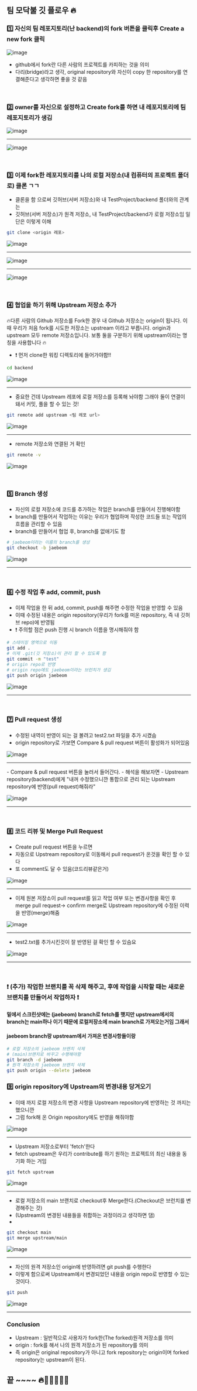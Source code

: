 ## 팀 모닥불 깃 플로우 🔥

### 1️⃣ 자신의 팀 레포지토리(난 backend)의 fork 버튼을 클릭후 Create a new fork 클릭

![image](https://user-images.githubusercontent.com/87630540/185680073-c1c84ba6-38d7-4d3e-9492-91b6b9e553f9.png)

- github에서 fork란 다른 사람의 프로젝트를 카피하는 것을 의미
- 다리(bridge)라고 생각, original repository와 자신이 copy 한 repository를 연결해준다고 생각하면 좋을 것 같음

<br> 

### 2️⃣ owner를 자신으로 설정하고 Create fork를 하면 내 레포지토리에 팀 레포지토리가 생김

![image](https://user-images.githubusercontent.com/87630540/185680697-6608fdc7-eb04-4b4d-a0bd-89f4cc577cbf.png)

<hr>

![image](https://user-images.githubusercontent.com/87630540/185680996-5d12b178-ac7e-4315-84c3-3a47a427e883.png)

<br> 

### 3️⃣ 이제 fork한 레포지토리를 나의 로컬 저장소(내 컴퓨터의 프로젝트 폴더로) 클론 ㄱㄱ

- 클론을 함 으로써 깃허브(서버 저장소)와 내 TestProject/backend 폴더와의 관계는
- 깃허브(서버 저장소)가 원격 저장소, 내 TestProject/backend가 로컬 저장소임 일단은 이렇게 이해

```bash
git clone <origin 레포>
```


![image](https://user-images.githubusercontent.com/87630540/185681407-c5cdedf9-f007-4077-a267-9a77414d86da.png)

<hr>

![image](https://user-images.githubusercontent.com/87630540/185682127-74029c1c-e8b5-48f1-8d76-6357d977d564.png)

<hr>

![image](https://user-images.githubusercontent.com/87630540/185682234-64efea7f-b44c-4ab5-8f6b-12dea599b899.png)

<br> 

### 4️⃣ 협업을 하기 위해 Upstream 저장소 추가 

🔥다른 사람의 Github 저장소를 Fork한 경우 내 Github 저장소는 origin이 됩니다.
이 때 우리가 처음 fork를 시도한 저장소는 upstream 이라고 부릅니다.
origin과 upstream 모두 remote 저장소입니다. 보통 둘을 구분하기 위해 upstream이라는 명칭을 사용합니다 🔥


- ❗ 먼저 clone한 워킹 디렉토리에 들어가야함!! 

```bash
cd backend
```

![image](https://user-images.githubusercontent.com/87630540/185682556-05ae634f-3d28-4173-8d05-cbf48a3622ff.png)

<hr>

- 중요한 건데 Upstream 레포에 로컬 저장소를 등록해 놔야함 그래야 둘이 연결이 돼서 커밋, 풀을 할 수 있는 것!

```bash
git remote add upstream <팀 레포 url>
```

![image](https://user-images.githubusercontent.com/87630540/185683896-bfde9b4f-38be-43cd-b73b-23555b22b111.png)

<hr>

- remote 저장소와 연결된 거 확인 

```bash
git remote -v
```

![image](https://user-images.githubusercontent.com/87630540/185684059-6ff65b5d-ad4d-41e0-9f6d-8a208855a433.png)

<br>

### 5️⃣ Branch 생성

- 자신의 로컬 저장소에 코드를 추가하는 작업은 branch를 만들어서 진행해야함
- branch를 만들어서 작업하는 이유는 우리가 협업하며 작성한 코드들 또는 작업의 흐름을 관리할 수 있음
- branch를 만들어서 협업 후, branch를 없애기도 함

```bash
# jaebeom이라는 이름의 branch를 생성
git checkout -b jaebeom
```

![image](https://user-images.githubusercontent.com/87630540/185688153-625127b0-ae87-4641-bf2d-67ea33fd13fd.png)

<hr>
<br>

### 6️⃣ 수정 작업 후 add, commit, push

- 이제 작업을 한 뒤 add, commit, push를 해주면 수정한 작업을 반영할 수 있음
- 이때 수정된 내용은 origin repository(우리가 fork를 떠온 repository, 즉 내 깃허브 repo)에 반영됨
- ❗ 주의할 점은 push 진행 시 branch 이름을 명시해줘야 함

```bash
# 스테이징 영역으로 이동
git add .
# 이제 .git(깃 저장소)이 관리 할 수 있도록 함
git commit -m "test"
# origin repo로 반영
# origin repo에도 jaebeom이라는 브런치가 생김 
git push origin jaebeom
```

![image](https://user-images.githubusercontent.com/87630540/185689139-7af2c997-06aa-4563-b5b0-936d2f797a80.png)

<hr>
<br>

### 7️⃣ Pull request 생성

- 수정된 내역이 반영이 되는 걸 볼려고 test2.txt 파일을 추가 시켰슴
- origin repository로 가보면 Compare & pull request 버튼이 활성화가 되어있음

![image](https://user-images.githubusercontent.com/87630540/185689487-598cb049-60e3-48c1-8095-4b44917b7c29.png)

<hr>
- Compare & pull request 버튼을 눌러서 들어간다.
- 해석을 해보자면 
- Upstream repository(backend)에게 "내꺼 수정했으니깐 통합으로 관리 되는 Upstream repository에 반영(pull request)해줘라"

![image](https://user-images.githubusercontent.com/87630540/185690064-02fb53d1-c9ea-429c-9be5-509a5ca9fe65.png)

<hr>
<br>

### 8️⃣ 코드 리뷰 및 Merge Pull Request

- Create pull request 버튼을 누르면 
- 자동으로 Upstream repository로 이동해서 pull request가 온것을 확인 할 수 있다
- 또 comment도 달 수 있음(코드리뷰같은거)

![image](https://user-images.githubusercontent.com/87630540/185690897-a5052212-b3e7-478f-93ae-e73ec3bb320d.png)

<hr>

- 이제 원본 저장소이 pull request를 읽고 작업 여부 또는 변경사항을 확인 후 merge pull request-> confirm merge로 Upstream repository에 수정된 이력을 반영(merge)해줌 

![image](https://user-images.githubusercontent.com/87630540/185691033-ea36c799-557d-4c40-90c8-242171eb5583.png)

<hr>

- test2.txt를 추가시킨것이 잘 반영된 걸 확인 할 수 있슴요

![image](https://user-images.githubusercontent.com/87630540/185691561-c51f472b-44bc-4406-a021-68511f4762b0.png)

<hr>
<br>

### ❗ (추가) 작업한 브랜치를 꼭 삭제 해주고, 후에 작업을 시작할 때는 새로운 브랜치를 만들어서 작업하자 ❗
#### 밑에서 스크린샷에는 (jaebeom) branch로 fetch를 햇지만 upstream에서의 branch는 main하나 이기 때문에 로컬저장소에 main branch로 가져오는거임 그래서 
#### jaebeom branch랑 upstream에서 가져온 변경사항들이랑 


```bash
# 로컬 저장소의 jaebeom 브랜치 삭제
# (main)브랜치로 바꾸고 수행해야함
git branch -d jaebeom 
# 원격 저장소의 jaebeom 브랜치 삭제
git push origin --delete jaebeom
```


### 9️⃣ origin repository에 Upstream의 변경내용 당겨오기

- 이때 까지 로컬 저장소의 변경 사항을 Upstream repository에 반영하는 것 까지는 했으니깐
- 그럼 fork해 온 Origin repository에도 반영을 해줘야함

![image](https://user-images.githubusercontent.com/87630540/185693210-71117fd6-d9a9-452e-bec2-71bdec315583.png)

<hr>

- Upstream 저장소로부터 'fetch'한다
- fetch upstream은 우리가 contribute를 하기 원하는 프로젝트의 최신 내용을 동기화 하는 거임

```bash
git fetch upstream
```

![image](https://user-images.githubusercontent.com/87630540/185693545-e9ea6de9-5dd4-481b-8fe4-250a94b19563.png)

<hr>

- 로컬 저장소의 main 브랜치로 checkout후 Merge한다.(Checkout은 브런치를 변경해주는 것)
- (Upstream의 변경된 내용들을 취합하는 과정이라고 생각하면 댐) 
- 
```bash
git checkout main
git merge upstream/main
```

![image](https://user-images.githubusercontent.com/87630540/185693899-50c5b9f5-35e2-45ba-9eaa-b32bd069249e.png)

<hr>

- 자신의 원격 저장소인 origin에 반영하려면 git push를 수행한다
- 이렇게 함으로써 Upstream에서 변경되었던 내용을 origin repo로 반영할 수 있는 것이다.

```bash
git push
```

![image](https://user-images.githubusercontent.com/87630540/185694390-73125759-0de6-40f9-ba8b-ff78c4b67105.png)

<hr>

### Conclusion

- Upstream : 일반적으로 사용자가 fork한(The forked)원격 저장소를 의미
- origin : fork를 해서 나의 원격 저장소가 된 repository를 의미
- 즉 origin은 original repository가 아니고 fork repository는 origin이며 forked repository는 upstream이 된다.



## 끝 ~~~~ 🔥🤣🤣🤣😂😝

